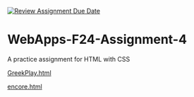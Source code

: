 [![Review Assignment Due Date](https://classroom.github.com/assets/deadline-readme-button-22041afd0340ce965d47ae6ef1cefeee28c7c493a6346c4f15d667ab976d596c.svg)](https://classroom.github.com/a/YNXypkor)
# WebApps-F24-Assignment-4
A practice assignment for HTML with CSS

[GreekPlay.html](https://44-563-webapps-f24.github.io/44563-webapps-f24-assignment4-CarterPlenge/greekplay.html)

[encore.html](https://44-563-webapps-f24.github.io/44563-webapps-f24-assignment4-CarterPlenge/encore.html)
